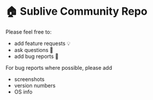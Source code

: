# 🏠 Sublive Community Repo 


Please feel free to:

* add feature requests 💡
* ask questions 🤔
* add bug reports 🐛

For bug reports where possible, please add

* screenshots
* version numbers
* OS info


